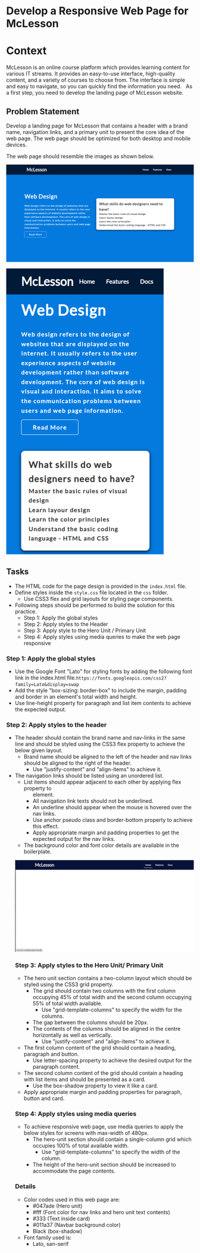 # Develop a Responsive Web Page for McLesson

# Context

McLesson is an online course platform which provides learning content for various IT streams. It provides an easy-to-use interface, high-quality content, and a variety of courses to choose from. The interface is simple and easy to navigate, so you can quickly find the information you need. ​
​
As a first step, you need to develop the landing page of McLesson website.

## Problem Statement

Develop a landing page for McLesson that contains a header with a brand name, navigation links, and a primary unit to present the core idea of the web page.  The web page should be optimized for both desktop and mobile devices. 

The web page should resemble the images as shown below.

![](./Mc-Lesson-Desktop.png)

![](./Mc-Lesson-Mobile.png) 

## Tasks
- The HTML code for the page design is provided in the `index.html` file.
- Define styles inside the `style.css` file located in the `css` folder. 
    - Use CSS3 flex and grid layouts for styling page components.
- Following steps should be performed to build the solution for this practice.​
    - Step 1: Apply the global styles​
    - Step 2: Apply styles to the Header​
    - Step 3: Apply style to the Hero Unit / Primary Unit​
    - Step 4: Apply styles using media queries to make the web page responsive

### Step 1: Apply the global styles
- Use the Google Font "Lato" for styling fonts by adding the following font link in the index.html file.​
    `https://fonts.googleapis.com/css2?family=Lato&display=swap`​
- Add the style "box-sizing: border-box" to include the margin, padding and border in an element's total width and height.​
- Use line-height property for paragraph and list item contents to achieve the expected output.

### Step 2: Apply styles to the header
- The header should contain the brand name and nav-links in the same line and should be styled using the CSS3 flex property to achieve the below given layout.​
    - Brand name should be aligned to the left of the header and nav links should be aligned to the right of the header.​
        - Use "justify-content" and "align-items" to achieve it.​
- The navigation links should be listed using an unordered list.​
    - List items should appear adjacent to each other by applying flex property to <ul> element.​
    - All navigation link texts should not be underlined.​
    - An underline should appear when the mouse is hovered over the nav links.​
    - Use anchor pseudo class and border-bottom property to achieve this effect.​
    - Apply appropriate margin and padding properties to get the expected output for the nav links.​
- The background color and font color details are available in the boilerplate.

![](./McLesson-Navbar.png)

### Step 3: Apply styles to the Hero Unit/ Primary Unit
- The hero unit section contains a two-column layout which should be styled using the CSS3 grid property.​
    - The grid should contain two columns with the first column occupying 45% of total width and the second column occupying 55% of total width available.​
        - Use "grid-template-columns" to specify the width for the columns.​
    - The gap between the columns should be 20px.​
    - The contents of the columns should be aligned in the centre horizontally as well as vertically.​
        - Use "justify-content" and "align-items" to achieve it.​
- The first column content of the grid should contain a heading, paragraph and button. ​
    - Use letter-spacing property to achieve the desired output for the paragraph content.​
- The second column content of the grid should contain a heading with list items and should be presented as a card. ​
    - Use the box-shadow property to view it like a card.​
- Apply appropriate margin and padding properties for paragraph, button and card.​

### Step 4: Apply styles using media queries

- To achieve responsive web page, use media queries to apply the below styles for screens with max-width of 480px.​
    - The hero-unit section should contain a single-column grid which occupies 100% of total available width.​
        - Use "grid-template-columns" to specify the width of the column.​
    - The height of the hero-unit section should be increased to accommodate the page contents.​

### Details

- Color codes used in this web page are:
    - #047ade (Hero unit)
    - #fff (Font color for nav links and hero unit text contents)
    - #333 (Text inside card)
    - #011a37 (Navbar background color)
    - Black (box-shadow)
- Font family used is:
    - Lato, san-serif